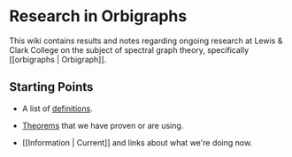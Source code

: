 Research in Orbigraphs
======================

This wiki contains results and notes regarding ongoing research at Lewis & Clark College on the subject of  spectral graph theory, specifically [[orbigraphs | Orbigraph]].

Starting Points
---------------

- A list of [definitions](pages/Definitions).

- [Theorems](pages/Theorems) that we have proven or are using.

- [[Information | Current]] and links about what we're doing now.
